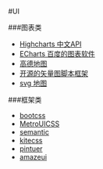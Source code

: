 #UI

###图表类
- [Highcharts 中文API](http://www.hcharts.cn/api/index.php)
- [ECharts 百度的图表软件](http://echarts.baidu.com/ )
- [高德地图](http://lbs.amap.com/api/)
- [开源的矢量图脚本框架](http://paperjs.org/)
- [svg 地图](http://jvectormap.com/)

###框架类
- [bootcss](http://v3.bootcss.com)
- [MetroUICSS](http://www.w3cplus.com/MetroUICSS)
- [semantic](http://semantic-ui.com)
- [kitecss](http://hiloki.github.io/kitecss/)
- [pintuer](http://www.pintuer.com/)
- [amazeui](http://amazeui.org/)




